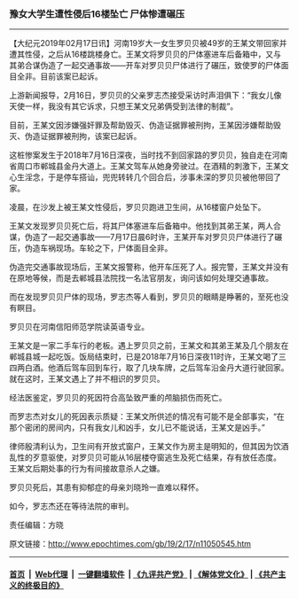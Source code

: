 ### 豫女大学生遭性侵后16楼坠亡 尸体惨遭碾压
------------------------

<p>
 【大纪元2019年02月17日讯】河南19岁大一女生罗贝贝被49岁的王某文带回家并遭其性侵，之后从16楼跳楼身亡。王某文将罗贝贝的尸体塞进车后备箱中，又与其弟合谋伪造了一起交通事故——开车对罗贝贝尸体进行了碾压，致使罗的尸体面目全非。目前该案已起诉。
</p>
<p>
 上游新闻报导，2月16日，罗贝贝的父亲罗志杰接受采访时声泪俱下：“我女儿像天使一样，我没有其它诉求，只想王某文兄弟俩受到法律的制裁”。
</p>
<p>
 目前，王某文因涉嫌强奸罪及帮助毁灭、伪造证据罪被刑拘，王某因涉嫌帮助毁灭、伪造证据罪被刑拘，该案已起诉。
</p>
<p>
 这桩惨案发生于2018年7月16日深夜，当时找不到回家路的罗贝贝，独自走在河南省周口市郸城县金丹大道上。王某文驾车从她身旁驶过。在酒精的刺激下，王某文心生淫念，于是停车搭讪，兜兜转转几个回合后，涉事未深的罗贝贝被他带回了家。
</p>
<p>
 凌晨，在沙发上被王某文性侵后，罗贝贝跑进卫生间，从16楼窗户处坠下。
</p>
<p>
 王某文发现罗贝贝死亡后，将其尸体塞进车后备箱中。他找到其弟王某，两人合谋，伪造了一起交通事故——7月17日晨6时许，王某开车对罗贝贝尸体进行了碾压，伪造车祸现场。车轮之下，尸体面目全非。
</p>
<p>
 伪造完交通事故现场后，王某文报警称，他开车压死了人。报完警，王某文并没有在原地等候，而是去郸城县法院找一名法官朋友，询问该如何处理交通事故。
</p>
<p>
 而在发现罗贝贝尸体的现场，罗志杰等人看到，罗贝贝的眼睛是睁著的，至死也没有瞑目。
</p>
<p>
 罗贝贝在河南信阳师范学院读英语专业。
</p>
<p>
 王某文是一家二手车行的老板。遇上罗贝贝之前，王某文和其弟王某及几个朋友在郸城县城一起吃饭。饭局结束时，已是2018年7月16日深夜11时许，王某文喝了三四两白酒。他酒后驾车回到车行，取了几块车牌，之后驾车沿金丹大道行驶回家。就在这时，王某文遇上了并不相识的罗贝贝。
</p>
<p>
 经法医鉴定，罗贝贝的死因符合高坠致严重的颅脑损伤而死亡。
</p>
<p>
 而罗志杰对女儿的死因表示质疑：王某文所供述的情况有可能不是全部事实，“在那个密闭的房间内，只有我女儿和凶手，女儿已不能说话，王某文是凶手。”
</p>
<p>
 律师殷清利认为，卫生间有开放式窗户，王某文作为房主是明知的，但其因为饮酒乱性的歹意驱使，对罗贝贝可能从16层楼夺窗逃生及死亡结果，存有放任态度。王某文后期处事的行为有间接故意杀人之嫌。
</p>
<p>
 罗贝贝死后，其患有抑郁症的母亲刘晓玲一直难以释怀。
</p>
<p>
 如今，罗志杰还在等待法院的审判。
</p>
<p>
 责任编辑：方晓
</p>

原文链接：http://www.epochtimes.com/gb/19/2/17/n11050545.htm


------------------------
#### [首页](https://github.com/gfw-breaker/banned-news/blob/master/README.md) &nbsp;|&nbsp; [Web代理](https://github.com/labour-camp/helloworld) &nbsp;|&nbsp; [一键翻墙软件](https://github.com/gfw-breaker/nogfw/blob/master/README.md) &nbsp;| [《九评共产党》](https://github.com/gfw-breaker/9ping.md/blob/master/README.md#九评之一评共产党是什么) | [《解体党文化》](https://github.com/gfw-breaker/jtdwh.md/blob/master/README.md) | [《共产主义的终极目的》](https://github.com/gfw-breaker/gczydzjmd.md/blob/master/README.md)

